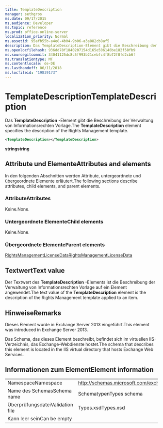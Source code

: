 ```yaml
---
title: TemplateDescription
manager: sethgros
ms.date: 09/17/2015
ms.audience: Developer
ms.topic: reference
ms.prod: office-online-server
localization_priority: Normal
ms.assetid: 95afb55b-a4e8-4b04-9b06-a3a882cb8af5
description: Das TemplateDescription-Element gibt die Beschreibung der Verwaltung von Informationsrechten Vorlage.
ms.openlocfilehash: 936dd78f1840207154d165e506140be182f58fb9
ms.sourcegitcommit: 34041125dc8c5f993b21cebfc4f8b72f0fd2cb6f
ms.translationtype: MT
ms.contentlocale: de-DE
ms.lasthandoff: 06/11/2018
ms.locfileid: "19839173"
---
```

# <a name="templatedescription"></a><span data-ttu-id="5cf88-103">TemplateDescription</span><span class="sxs-lookup"><span data-stu-id="5cf88-103">TemplateDescription</span></span>

<span data-ttu-id="5cf88-104">Das **TemplateDescription** -Element gibt die Beschreibung der Verwaltung von Informationsrechten Vorlage.</span><span class="sxs-lookup"><span data-stu-id="5cf88-104">The **TemplateDescription** element specifies the description of the Rights Management template.</span></span> 
  
```XML
<TemplateDescription></TemplateDescription>
```

 <span data-ttu-id="5cf88-105">**string**</span><span class="sxs-lookup"><span data-stu-id="5cf88-105">**string**</span></span>
## <a name="attributes-and-elements"></a><span data-ttu-id="5cf88-106">Attribute und Elemente</span><span class="sxs-lookup"><span data-stu-id="5cf88-106">Attributes and elements</span></span>

<span data-ttu-id="5cf88-107">In den folgenden Abschnitten werden Attribute, untergeordnete und übergeordnete Elemente erläutert.</span><span class="sxs-lookup"><span data-stu-id="5cf88-107">The following sections describe attributes, child elements, and parent elements.</span></span>
  
### <a name="attributes"></a><span data-ttu-id="5cf88-108">Attribute</span><span class="sxs-lookup"><span data-stu-id="5cf88-108">Attributes</span></span>

<span data-ttu-id="5cf88-109">Keine.</span><span class="sxs-lookup"><span data-stu-id="5cf88-109">None.</span></span>
  
### <a name="child-elements"></a><span data-ttu-id="5cf88-110">Untergeordnete Elemente</span><span class="sxs-lookup"><span data-stu-id="5cf88-110">Child elements</span></span>

<span data-ttu-id="5cf88-111">Keine.</span><span class="sxs-lookup"><span data-stu-id="5cf88-111">None.</span></span>
  
### <a name="parent-elements"></a><span data-ttu-id="5cf88-112">Übergeordnete Elemente</span><span class="sxs-lookup"><span data-stu-id="5cf88-112">Parent elements</span></span>

[<span data-ttu-id="5cf88-113">RightsManagementLicenseData</span><span class="sxs-lookup"><span data-stu-id="5cf88-113">RightsManagementLicenseData</span></span>](rightsmanagementlicensedata.md)
  
## <a name="text-value"></a><span data-ttu-id="5cf88-114">Textwert</span><span class="sxs-lookup"><span data-stu-id="5cf88-114">Text value</span></span>

<span data-ttu-id="5cf88-115">Der Textwert des **TemplateDescription** -Elements ist die Beschreibung der Verwaltung von Informationsrechten Vorlage auf ein Element angewendet.</span><span class="sxs-lookup"><span data-stu-id="5cf88-115">The text value of the **TemplateDescription** element is the description of the Rights Management template applied to an item.</span></span> 
  
## <a name="remarks"></a><span data-ttu-id="5cf88-116">Hinweise</span><span class="sxs-lookup"><span data-stu-id="5cf88-116">Remarks</span></span>

<span data-ttu-id="5cf88-117">Dieses Element wurde in Exchange Server 2013 eingeführt.</span><span class="sxs-lookup"><span data-stu-id="5cf88-117">This element was introduced in Exchange Server 2013.</span></span>
  
<span data-ttu-id="5cf88-118">Das Schema, das dieses Element beschreibt, befindet sich im virtuellen IIS-Verzeichnis, das Exchange-Webdienste hostet.</span><span class="sxs-lookup"><span data-stu-id="5cf88-118">The schema that describes this element is located in the IIS virtual directory that hosts Exchange Web Services.</span></span>
  
## <a name="element-information"></a><span data-ttu-id="5cf88-119">Informationen zum Element</span><span class="sxs-lookup"><span data-stu-id="5cf88-119">Element information</span></span>

|||
|:-----|:-----|
|<span data-ttu-id="5cf88-120">Namespace</span><span class="sxs-lookup"><span data-stu-id="5cf88-120">Namespace</span></span>  <br/> |http://schemas.microsoft.com/exchange/services/2006/types  <br/> |
|<span data-ttu-id="5cf88-121">Name des Schemas</span><span class="sxs-lookup"><span data-stu-id="5cf88-121">Schema name</span></span>  <br/> |<span data-ttu-id="5cf88-122">Schematypen</span><span class="sxs-lookup"><span data-stu-id="5cf88-122">Types schema</span></span>  <br/> |
|<span data-ttu-id="5cf88-123">Überprüfungsdatei</span><span class="sxs-lookup"><span data-stu-id="5cf88-123">Validation file</span></span>  <br/> |<span data-ttu-id="5cf88-124">Types.xsd</span><span class="sxs-lookup"><span data-stu-id="5cf88-124">Types.xsd</span></span>  <br/> |
|<span data-ttu-id="5cf88-125">Kann leer sein</span><span class="sxs-lookup"><span data-stu-id="5cf88-125">Can be empty</span></span>  <br/> ||
   

